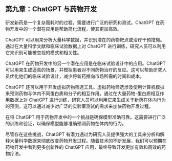 ## 第九章：ChatGPT 与药物开发

研发新药是一个复杂而耗时的过程，需要进行广泛的研究和测试。ChatGPT 在药物开发中的一个潜在应用是帮助简化流程，使其更加高效。

ChatGPT 可以用来分析大量科学数据，并识别潜在的药物靶点或治疗干预措施。通过在大量科学文献和临床试验数据上对 ChatGPT 进行训练，研究人员可以利用它来识别可能被忽视的模式和相关性。

ChatGPT 在药物开发中的另一个潜在应用是在临床试验设计中的应用。ChatGPT 可以用来生成逼真的场景，并模拟患者对不同药物治疗的反应。这可以帮助研究人员优化他们的临床试验设计，减少将新药推向市场所需的时间和成本。

ChatGPT 还可以用于开发虚拟药物筛选工具。虚拟药物筛选涉及使用计算机模拟来预测药物与体内不同蛋白质和分子的相互作用。通过在大量药物-蛋白质相互作用数据上对 ChatGPT 进行训练，研究人员可以利用它来生成关于新药在体内行为的预测。这可以通过减少对广泛的实验室测试的需求来加快药物开发过程。

在将 ChatGPT 用于药物开发中的一个挑战是确保模型准确可靠。这需要进行广泛的训练和验证，以确保模型能够准确预测药物在体内的行为。

尽管存在这些挑战，ChatGPT 有潜力通过为研究人员提供强大的工具来分析和解释大量科学数据来彻底改变药物开发过程。随着技术的不断发展，我们可以预期在药物开发中看到更多创新性的 ChatGPT 应用，最终导致开发更加有效和高效的药物疗法。
